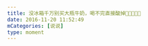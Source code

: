 ```yaml
---
title: 没冰箱千万别买大瓶牛奶，喝不完直接酸掉🤮🤮🤮🤮🤮
date: 2016-11-20 11:52:49
mCategories: [说说]
type: moment
---
```


<div id="pics-20161120115249"></div>

<script src="/lib/moment/pics.js"></script>
<script>
var data = [
    {"link": "2016-11-20_000001.jpeg", "type": "shuoshuo"}
];
picsRender(data, "pics-20161120115249");
</script>
